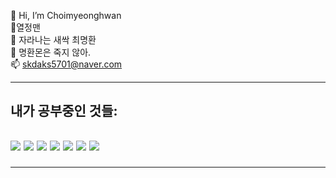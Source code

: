  👋 Hi, I’m Choimyeonghwan<br>
 👀열정맨<br>
 🌱 자라나는 새싹 최명환<br>
 💞️ 명환몬은 죽지 않아. <br>
 📫 skdaks5701@naver.com<br>
<hr>
<h2>내가 공부중인 것들:<h2><div><img src="https://img.shields.io/badge/Python-3776AB?style=for-the-badge&logo=Python&logoColor=white">
  <img src="https://img.shields.io/badge/HTML5-FF8C00?style=for-the-badge&logo=HTML5&logoColor=white">
  <img src="https://img.shields.io/badge/CSS3-ADFF2F?style=for-the-badge&logo=CSS3&logoColor=white">
  <img src="https://img.shields.io/badge/JavaScript-FFFF33?style=for-the-badge&logo=JavaScript&logoColor=white">
  <img src="https://img.shields.io/badge/Django-092E20?style=for-the-badge&logo=JavaScript&logoColor=white"> 
  <img src="https://img.shields.io/badge/SpringBoot-6DB33F?style=for-the-badge&logo=JavaScript&logoColor=white"> 
  <img src="https://img.shields.io/badge/SpringBoot-276DC3?style=for-the-badge&logo=JavaScript&logoColor=white">
 <hr>
<br>
<br>



